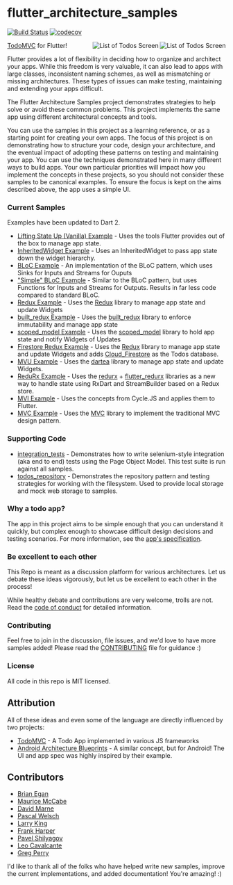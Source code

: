 # flutter_architecture_samples

[![Build Status](https://travis-ci.org/brianegan/flutter_architecture_samples.svg?branch=master)](https://travis-ci.org/brianegan/flutter_architecture_samples)
[![codecov](https://codecov.io/gh/brianegan/flutter_architecture_samples/branch/master/graph/badge.svg)](https://codecov.io/gh/brianegan/flutter_architecture_samples)

<p align="right">
  <img align="right" src="assets/todo-list.png" alt="List of Todos Screen">
  <img align="right" src="assets/todo-list.png" alt="List of Todos Screen">
</p>

[TodoMVC](http://todomvc.com) for Flutter!

Flutter provides a lot of flexibility in deciding how to organize and architect your apps. While this freedom is very valuable, it can also lead to apps with large classes, inconsistent naming schemes, as well as mismatching or missing architectures. These types of issues can make testing, maintaining and extending your apps difficult.

The Flutter Architecture Samples project demonstrates strategies to help solve or avoid these common problems. This project implements the same app using different architectural concepts and tools.

You can use the samples in this project as a learning reference, or as a starting point for creating your own apps. The focus of this project is on demonstrating how to structure your code, design your architecture, and the eventual impact of adopting these patterns on testing and maintaining your app. You can use the techniques demonstrated here in many different ways to build apps. Your own particular priorities will impact how you implement the concepts in these projects, so you should not consider these samples to be canonical examples. To ensure the focus is kept on the aims described above, the app uses a simple UI.

### Current Samples

Examples have been updated to Dart 2.

  * [Lifting State Up (Vanilla) Example](example/vanilla) - Uses the tools Flutter provides out of the box to manage app state.
  * [InheritedWidget Example](example/inherited_widget) - Uses an InheritedWidget to pass app state down the widget hierarchy.
  * [BLoC Example](example/bloc_flutter) - An implementation of the BLoC pattern, which uses Sinks for Inputs and Streams for Ouputs
  * ["Simple" BLoC Example](example/simple_bloc_flutter) - Similar to the BLoC pattern, but uses Functions for Inputs and Streams for Outputs. Results in far less code compared to standard BLoC.
  * [Redux Example](example/redux) - Uses the [Redux](https://pub.dartlang.org/packages/redux) library to manage app state and update Widgets
  * [built_redux Example](example/built_redux) - Uses the [built_redux](https://pub.dartlang.org/packages/built_redux) library to enforce immutability and manage app state
  * [scoped_model Example](example/scoped_model) - Uses the [scoped_model](https://pub.dartlang.org/packages/scoped_model) library to hold app state and notify Widgets of Updates
  * [Firestore Redux Example](example/firestore_redux) - Uses the [Redux](https://pub.dartlang.org/packages/redux) library to manage app state and update Widgets and 
  adds [Cloud_Firestore](https://firebase.google.com/docs/firestore/) as the Todos database.
  * [MVU Example](example/mvu) - Uses the [dartea](https://pub.dartlang.org/packages/dartea) library to manage app state and update Widgets.
  * [ReduRx Example](example/redurx) - Uses the [redurx](https://pub.dartlang.org/packages/redurx) + [flutter_redurx](https://pub.dartlang.org/packages/flutter_redurx) libraries as a new way to handle state using RxDart and StreamBuilder based on a Redux store.
  * [MVI Example](example/mvi_flutter) - Uses the concepts from Cycle.JS and applies them to Flutter.
  * [MVC Example](example/mvc) - Uses the [MVC](https://pub.dartlang.org/packages/mvc_pattern) library to implement the traditional MVC design pattern.
    

### Supporting Code

  * [integration_tests](example/integration_tests) - Demonstrates how to write selenium-style integration (aka end to end) tests using the Page Object Model. This test suite is run against all samples.
  * [todos_repository](example/todos_repository) - Demonstrates the repository pattern and testing strategies for working with the filesystem. Used to provide local storage and mock web storage to samples.     
  
### Why a todo app?
   
The app in this project aims to be simple enough that you can understand it quickly, but complex enough to showcase difficult design decisions and testing scenarios. For more information, see the [app's specification](app_spec.md).

### Be excellent to each other

This Repo is meant as a discussion platform for various architectures. Let us debate these ideas vigorously, but let us be excellent to each other in the process! 

While healthy debate and contributions are very welcome, trolls are not. Read the [code of conduct](code-of-conduct.md) for detailed information. 

### Contributing

Feel free to join in the discussion, file issues, and we'd love to have more samples added! Please read the [CONTRIBUTING](CONTRIBUTING.md) file for guidance :)

### License

All code in this repo is MIT licensed.

## Attribution

All of these ideas and even some of the language are directly influenced by two projects:

  - [TodoMVC](http://todomvc.com) - A Todo App implemented in various JS frameworks
  - [Android Architecture Blueprints](https://github.com/googlesamples/android-architecture) - A similar concept, but for Android! The UI and app spec was highly inspired by their example. 

## Contributors

  * [Brian Egan](https://github.com/brianegan)
  * [Maurice McCabe](https://github.com/mmcc007)
  * [David Marne](https://github.com/davidmarne)
  * [Pascal Welsch](https://github.com/passsy)
  * [Larry King](https://github.com/kinggolf)
  * [Frank Harper](https://github.com/franklinharper)
  * [Pavel Shilyagov](https://github.com/p69)
  * [Leo Cavalcante](https://github.com/leocavalcante)
  * [Greg Perry](https://github.com/AndriousSolutions)

I'd like to thank all of the folks who have helped write new samples, improve the current implementations, and added documentation! You're amazing! :)
